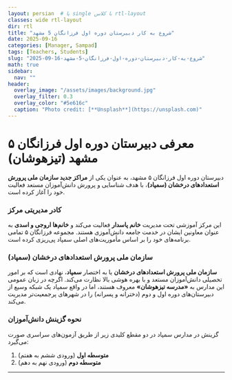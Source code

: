 ```yaml
---
layout: persian  # یا single با کلاس rtl-layout
classes: wide rtl-layout
dir: rtl
title: "شروع به کار دبیرستان دوره اول فرزانگان 5 مشهد"
date: 2025-09-16
categories: [Manager, Sampad]
tags: [Teachers, Students]
slug: "2025-09-16-شروع-به-کار-دبیرستان-دوره-اول-فرزانگان-5-مشهد"
math: true
sidebar:
  nav: ""
header:
  overlay_image: "/assets/images/background.jpg"
  overlay_filter: 0.3
  overlay_color: "#5e616c"
  caption: "Photo credit: [**Unsplash**](https://unsplash.com)"
---
```





# معرفی دبیرستان دوره اول فرزانگان ۵ مشهد (تیزهوشان)

دبیرستان دوره اول فرزانگان ۵ مشهد، به عنوان یکی از **مراکز جدید سازمان ملی پرورش استعدادهای درخشان (سمپاد)**، با هدف شناسایی و پرورش دانش‌آموزان مستعد فعالیت خود را آغاز کرده است.

### **کادر مدیریتی مرکز**

این مرکز آموزشی تحت مدیریت **خانم پاسدار** فعالیت می‌کند و **خانم‌ها اروجی و اسدی** به عنوان معاونین ایشان در خدمت جامعه دانش‌آموزی هستند. مجموعه فرزانگان ۵ تمامی برنامه‌های خود را بر اساس مأموریت‌های اصلی سمپاد پی‌ریزی کرده است.

### **سازمان ملی پرورش استعدادهای درخشان (سمپاد)**

**سازمان ملی پرورش استعدادهای درخشان** یا به اختصار **سمپاد**، نهادی است که بر امور تحصیلی دانش‌آموزان مستعد و با بهره هوشی بالا نظارت می‌کند. اگرچه در زبان عمومی این مدارس به **«مدرسه تیزهوشان»** معروف هستند، اما در واقع سمپاد یک شبکه وسیع از دبیرستان‌های دوره اول و دوم (دخترانه و پسرانه) را در شهرهای پرجمعیت‌تر مدیریت می‌کند.

### **نحوه گزینش دانش‌آموزان**

گزینش در مدارس سمپاد در دو مقطع کلیدی زیر از طریق آزمون‌های سراسری صورت می‌گیرد:

1.  **متوسطه اول** (ورودی ششم به هفتم)
2.  **متوسطه دوم** (ورودی نهم به دهم)

---





